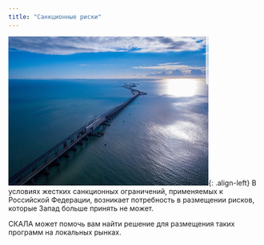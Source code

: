 ```yaml
---
title: "Санкционные риски"
---
```


![image-left](/assets/images/reinsurance/sanctions.jpg){: .align-left}
В условиях жестких санкционных ограничений, применяемых к Российской Федерации, возникает потребность в размещении рисков, которые Запад больше принять не может.

СКАЛА может помочь вам найти решение для размещения таких программ на локальных рынках.
